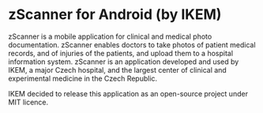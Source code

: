 # zScanner for Android (by IKEM)

zScanner is a mobile application for clinical and medical photo documentation.
zScanner enables doctors to take photos of patient medical records, and of injuries of the patients, and upload them to a hospital information system.
zScanner is an application developed and used by IKEM, a major Czech hospital, and the largest center of clinical and experimental medicine in the Czech Republic. 

IKEM decided to release this application as an open-source project under MIT licence.
